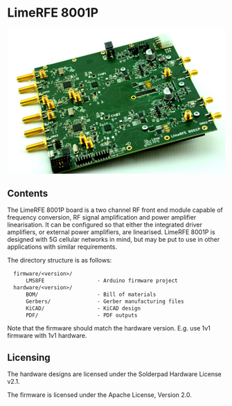 # LimeRFE 8001P

![LimeRFE 8001P board](/images/LimeRFE_8001P_2_722w.jpg)

## Contents

The LimeRFE 8001P board is a two channel RF front end module capable of frequency
conversion, RF signal amplification and power amplifier linearisation. It can be
configured so that either the integrated driver amplifiers, or external power
amplifiers, are linearised. LimeRFE 8001P is designed with 5G cellular networks
in mind, but may be put to use in other applications with similar requirements.

The directory structure is as follows:

      firmware/<version>/
          LMS8FE                 - Arduino firmware project
      hardware/<version>/
          BOM/                   - Bill of materials
          Gerbers/               - Gerber manufacturing files
          KiCAD/                 - KiCAD design
          PDF/                   - PDF outputs

Note that the firmware should match the hardware version. E.g. use 1v1 firmware
with 1v1 hardware.

## Licensing

The hardware designs are licensed under the Solderpad Hardware License v2.1.

The firmware is licensed under the Apache License, Version 2.0.
